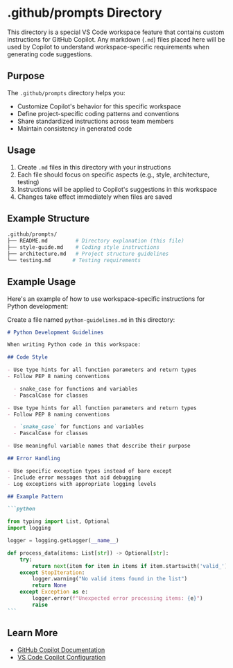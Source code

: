 # .github/prompts Directory

This directory is a special VS Code workspace feature that contains custom instructions for GitHub
Copilot. Any markdown (`.md`) files placed here will be used by Copilot to understand
workspace-specific requirements when generating code suggestions.

## Purpose

The `.github/prompts` directory helps you:

- Customize Copilot's behavior for this specific workspace
- Define project-specific coding patterns and conventions
- Share standardized instructions across team members
- Maintain consistency in generated code

## Usage

1. Create `.md` files in this directory with your instructions
2. Each file should focus on specific aspects (e.g., style, architecture, testing)
3. Instructions will be applied to Copilot's suggestions in this workspace
4. Changes take effect immediately when files are saved

## Example Structure

```zsh
.github/prompts/
├── README.md         # Directory explanation (this file)
├── style-guide.md    # Coding style instructions
├── architecture.md   # Project structure guidelines
└── testing.md       # Testing requirements
```

## Example Usage

Here's an example of how to use workspace-specific instructions for Python development:

Create a file named `python-guidelines.md` in this directory:

````markdown
# Python Development Guidelines

When writing Python code in this workspace:

## Code Style

- Use type hints for all function parameters and return types
- Follow PEP 8 naming conventions

  - snake_case for functions and variables
  - PascalCase for classes

- Use type hints for all function parameters and return types
- Follow PEP 8 naming conventions

  - `snake_case` for functions and variables
  - PascalCase for classes

- Use meaningful variable names that describe their purpose

## Error Handling

- Use specific exception types instead of bare except
- Include error messages that aid debugging
- Log exceptions with appropriate logging levels

## Example Pattern

```python

from typing import List, Optional
import logging

logger = logging.getLogger(__name__)

def process_data(items: List[str]) -> Optional[str]:
    try:
        return next(item for item in items if item.startswith('valid_'))
    except StopIteration:
        logger.warning("No valid items found in the list")
        return None
    except Exception as e:
        logger.error(f"Unexpected error processing items: {e}")
        raise
```
````

<!-- close markdown  -->

## Learn More

- [GitHub Copilot Documentation](https://docs.github.com/en/copilot)
- [VS Code Copilot Configuration](https://docs.github.com/en/copilot/configuring-github-copilot/configuring-github-copilot-in-your-environment)
